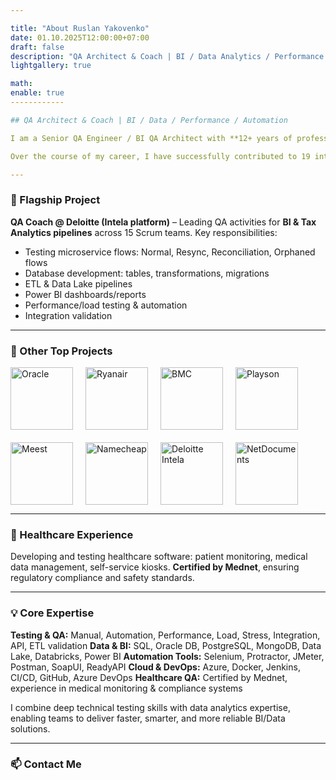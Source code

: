 ```yaml
---

title: "About Ruslan Yakovenko"
date: 01.10.2025T12:00:00+07:00
draft: false
description: "QA Architect & Coach | BI / Data Analytics / Performance Testing | Bridging Business Insights & Software Quality"
lightgallery: true

math:
enable: true
------------

## QA Architect & Coach | BI / Data / Performance / Automation

I am a Senior QA Engineer / BI QA Architect with **12+ years of professional experience** in software testing, performance engineering, and data-driven quality assurance. My focus is on **BI, Data Analytics, Performance Testing, and Automation**, bridging business insights with software quality.

Over the course of my career, I have successfully contributed to 19 international projects across fintech, tax & audit analytics, e-commerce, gaming, logistics, and healthcare industries.

---
```


### 🚀 Flagship Project

**QA Coach @ Deloitte (Intela platform)** – Leading QA activities for **BI & Tax Analytics pipelines** across 15 Scrum teams. Key responsibilities:

* Testing microservice flows: Normal, Resync, Reconciliation, Orphaned flows
* Database development: tables, transformations, migrations
* ETL & Data Lake pipelines
* Power BI dashboards/reports
* Performance/load testing & automation
* Integration validation

---

### 🔹 Other Top Projects

<div style="display:flex; gap:20px; flex-wrap:wrap; align-items:center;">
  <a href="https://play.google.com/store/apps/details?id=com.oracle.ofsc" target="_blank">
    <img src="https://upload.wikimedia.org/wikipedia/commons/5/50/Oracle_logo.svg" alt="Oracle" style="width:100px; height:100px;">
  </a>
  <a href="https://play.google.com/store/apps/details?id=com.ryanair.cheapflights" target="_blank">
    <img src="https://upload.wikimedia.org/wikipedia/commons/3/3e/Ryanair_logo.svg" alt="Ryanair" style="width:100px; height:100px;">
  </a>
  <a href="https://docs.bmc.com/docs/brpmsp7/home-1095677593.html" target="_blank">
    <img src="https://upload.wikimedia.org/wikipedia/commons/2/2f/BMC_Software_logo.svg" alt="BMC" style="width:100px; height:100px;">
  </a>
  <a href="https://playson.com/" target="_blank">
    <img src="https://upload.wikimedia.org/wikipedia/commons/4/4e/Playson_logo.svg" alt="Playson" style="width:100px; height:100px;">
  </a>
  <a href="https://meest.shopping/kz" target="_blank">
    <img src="https://upload.wikimedia.org/wikipedia/commons/f/f0/Meest_logo.svg" alt="Meest" style="width:100px; height:100px;">
  </a>
  <a href="https://www.namecheap.com" target="_blank">
    <img src="https://upload.wikimedia.org/wikipedia/commons/7/70/Namecheap_Logo.svg" alt="Namecheap" style="width:100px; height:100px;">
  </a>
  <a href="https://www2.deloitte.com/us/en/pages/tax/solutions/intela-global-tax-platform.html" target="_blank">
    <img src="https://upload.wikimedia.org/wikipedia/commons/0/05/Deloitte.svg" alt="Deloitte Intela" style="width:100px; height:100px;">
  </a>
  <a href="https://www.netdocuments.com/" target="_blank">
    <img src="https://upload.wikimedia.org/wikipedia/commons/d/d7/NetDocuments_logo.png" alt="NetDocuments" style="width:100px; height:100px;">
  </a>
</div>

---

### 🏥 Healthcare Experience

Developing and testing healthcare software: patient monitoring, medical data management, self-service kiosks.
**Certified by Mednet**, ensuring regulatory compliance and safety standards.

---

### 💡 Core Expertise

**Testing & QA:** Manual, Automation, Performance, Load, Stress, Integration, API, ETL validation &#x20;
**Data & BI:** SQL, Oracle DB, PostgreSQL, MongoDB, Data Lake, Databricks, Power BI &#x20;
**Automation Tools:** Selenium, Protractor, JMeter, Postman, SoapUI, ReadyAPI &#x20;
**Cloud & DevOps:** Azure, Docker, Jenkins, CI/CD, GitHub, Azure DevOps &#x20;
**Healthcare QA:** Certified by Mednet, experience in medical monitoring & compliance systems

I combine deep technical testing skills with data analytics expertise, enabling teams to deliver faster, smarter, and more reliable BI/Data solutions.

---

### 📫 Contact Me

<div style="display:flex; gap:20px; align-items:center; font-size:3rem;">
  <a href="mailto:yak_rusl@yahoo.com" style="font-size:2rem; color:#007bff; transition: transform 0.3s;" onmouseover="this.style.transform='scale(1.2)'" onmouseout="this.style.transform='scale(1)'"><i class="fas fa-envelope"></i></a>
  <a href="https://www.linkedin.com/in/ruslan-yakovenko-85a66674/" target="_blank" style="font-size:2rem; color:#0A66C2; transition: transform 0.3s;" onmouseover="this.style.transform='scale(1.2)'" onmouseout="this.style.transform='scale(1)'"><i class="fab fa-linkedin"></i></a>
  <a href="viber://chat?number=+380699896126" style="font-size:2rem; color:#665CAC; transition: transform 0.3s;" onmouseover="this.style.transform='scale(1.2)'" onmouseout="this.style.transform='scale(1)'"><i class="fab fa-viber"></i></a>
</div>
